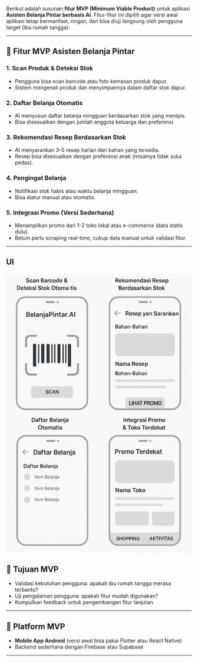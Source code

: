 Berikut adalah susunan **fitur MVP (Minimum Viable Product)** untuk aplikasi **Asisten Belanja Pintar berbasis AI**. Fitur-fitur ini dipilih agar versi awal aplikasi tetap bermanfaat, ringan, dan bisa diuji langsung oleh pengguna target (ibu rumah tangga):

---

## 🧩 **Fitur MVP Asisten Belanja Pintar**

### 1. **Scan Produk & Deteksi Stok**
- Pengguna bisa scan barcode atau foto kemasan produk dapur.
- Sistem mengenali produk dan menyimpannya dalam daftar stok dapur.

### 2. **Daftar Belanja Otomatis**
- AI menyusun daftar belanja mingguan berdasarkan stok yang menipis.
- Bisa disesuaikan dengan jumlah anggota keluarga dan preferensi.

### 3. **Rekomendasi Resep Berdasarkan Stok**
- AI menyarankan 3–5 resep harian dari bahan yang tersedia.
- Resep bisa disesuaikan dengan preferensi anak (misalnya tidak suka pedas).

### 4. **Pengingat Belanja**
- Notifikasi stok habis atau waktu belanja mingguan.
- Bisa diatur manual atau otomatis.

### 5. **Integrasi Promo (Versi Sederhana)**
- Menampilkan promo dari 1–2 toko lokal atau e-commerce (data statis dulu).
- Belum perlu scraping real-time, cukup data manual untuk validasi fitur.

---
## UI
![UI Minim](https://github.com/senopatI-koding/belajar/blob/main/appasisten/jpeg%20(5).jpg)

## 🎯 **Tujuan MVP**
- Validasi kebutuhan pengguna: apakah ibu rumah tangga merasa terbantu?
- Uji pengalaman pengguna: apakah fitur mudah digunakan?
- Kumpulkan feedback untuk pengembangan fitur lanjutan.

---

## 📱 **Platform MVP**
- **Mobile App Android** (versi awal bisa pakai Flutter atau React Native)
- Backend sederhana dengan Firebase atau Supabase

---

